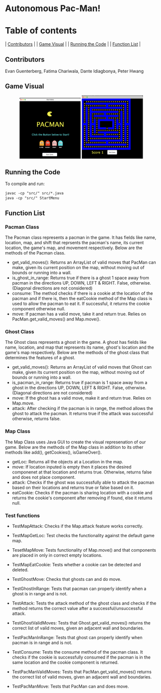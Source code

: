 # Autonomous Pac-Man!

# Table of contents

| [Contributors](#members)      |
| [Game Visual](#image)         |
| [Running the Code](#codeinst) |
| [Function List](#functions)   |


## Contributors <a name="members"></a>
Evan Guenterberg, Fatima Chariwala, Dante Idiagbonya, Peter Hwang

## Game Visual <a name="image"></a>

<p align="center" width="100%">
    <img width="40%" src="Pacman%20Game%201.png">
    <img width="40%" src="Pacman%20Game.png">
</p>


## Running the Code <a name="codeinst"></a>

To compile and run:
```
javac -cp "src/" src/*.java
java -cp "src/" StartMenu
```

## Function List <a name="functions"></a>
### Pacman Class
  The Pacman class represents a pacman in the game. It has fields like name, location, map, and shift that reprsents the pacman's name, 
  its current location, the game's map, and movement respectively. Below are the methods of the Pacman class.
  
  - get_valid_moves(): Returns an ArrayList of valid moves that PacMan can make, given its current position on the map, without moving out of bounds 
    or running into a wall.
  - is_ghost_in_range: Returns true if there is a ghost 1 space away from pacman in the directions UP, DOWN, LEFT & RIGHT. False, otherwise. 
    (Diagonal    directions are not considered)
  - consume: The method checks if there is a cookie at the location of the pacman and if there is, then the eatCookie method of
    the Map class is used to allow the pacman to eat it. If successful, it returns the cookie component otherwise null.
  - move: If pacman has a valid move, take it and return true. Relies on PacMan.get_valid_moves() and Map.move().

### Ghost Class
 The Ghost class represents a ghost in the game. A ghost has fields like name, location, and map that represents its name, ghost's location
 and the game's map respectively. Below are the methods of the ghost class that determines the features of a ghost.
 
  - get_valid_moves(): Returns an ArrayList of valid moves that Ghost can make, given its current position on the map, without moving out of bounds 
    or running into a wall.
  - is_pacman_in_range: Returns true if pacman is 1 space away from a ghost in the directions UP, DOWN, LEFT & RIGHT. False, otherwise. 
    (Diagonal directions are not considered)
  - move: If the ghost has a valid move, make it and return true. Relies on Map.move.
  - attack: After checking if the pacman is in range, the method allows the ghost to attack the pacman. It returns true if the attack
    was successful otherwise, returns false.

### Map Class
 The Map Class uses Java GUI to create the visual represenation of our game. Below are the methods of the Map class in addition to its other methods
 like add(), getCookies(), isGameOver().
 
  - getLoc: Returns all the objects at a Location in the map.
  - move: If location inputed is empty then it places the desired componenet at that location and returns true. Otherwise, returns false and does not 
    place component.
  - attack: Checks if the ghost was successfully able to attack the pacman based on their locations and returns true or false based on it.
  - eatCookie: Checks if the pacman is sharing location with a cookie and returns the cookie's component after removing if found, else it returns null.

### Test functions
  - TestMapAttack: Checks if the Map.attack feature works correctly.
  - TestMapGetLoc: Test checks the functionality against the default game map.
  - TesetMapMove: Tests functionality of Map.move() and that components are placed in only in correct empty locations.
  - TestMapEatCookie: Tests whether a cookie can be detected and deleted.
  
  - TestGhostMove: Checks that ghosts can and do move.
  - TestGhostInRange: Tests that pacman can properly identify when a ghost is in range and is not.
  - TestAttack: Tests the attack method of the ghost class and checks if the method returns the correct value after a successful/unsuccessful attack.
  - TestGhostValidMoves: Tests that Ghost.get_valid_moves() returns the correct list of valid moves, given an adjacent wall and boundaries.
  
  - TestPacManInRange: Tests that ghost can properly identify when pacman is in range and is not.
  - TestConsume: Tests the consume method of the pacman class. It checks if the cookie is successfully consumed if the pacman
    is in the same location and the cookie component is returned.
  - TestPacManValidMoves: Tests that PacMan.get_valid_moves() returns the correct list of valid moves, given an adjacent wall and boundaries.
  - TestPacManMove: Tests that PacMan can and does move.
